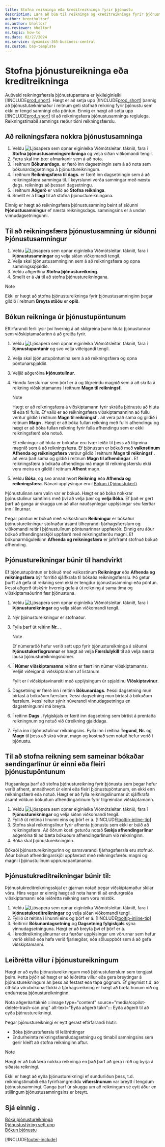 ```yaml
---
title: Stofna reikninga eða kreditreikninga fyrir þjónustu
description: Læra að búa til reikninga og kreditreikninga fyrir þjónustuna.
author: brentholtorf
ms.author: bholtorf
ms.reviewer: bholtorf
ms.topic: how-to
ms.date: 02/27/2024
ms.service: dynamics-365-business-central
ms.custom: bap-template
---
```

# <a name="create-service-invoices-or-credit-memos"></a>Stofna þjónustureikninga eða kreditreikninga

Auðveld reikningsfærsla þjónustupantana er lykileiginleiki [!INCLUDE[prod_short](includes/prod_short.md)]. Hægt er að setja upp [!INCLUDE[prod_short](includes/prod_short.md)] þannig að þjónustutæknimaður í reitnum geti stofnað reikning fyrir þjónustu sem ekki er tengd samningi eða pöntun. Einnig er hægt að setja upp [!INCLUDE[prod_short](includes/prod_short.md)] til að reikningsfæra þjónustusamninga reglulega. Reikningstímabil samnings ræður tíðni reikningsfærslu.

## <a name="to-invoice-several-service-contracts"></a>Að reikningsfæra nokkra þjónustusamninga

1. Veldu ![Ljósapera sem opnar eiginleika Viðmótsleitar.](media/ui-search/search_small.png "Segðu mér hvað þú vilt gera") táknið, fara í **Stofna þjónustusamningsreikninga** og velja síðan viðkomandi tengil.  
2. Færa skal inn þær afmarkanir sem á að nota.  
3. Í reitnum **Bókunardags.** er færð inn dagsetningin sem á að nota sem bókunardagsetningu á þjónustureikningum.  
4. Í reitnum **Reikningsfæra til dags.** er færð inn dagsetningin sem á að reikningsfæra samninga til. Í keyrslunni verða samningar með næstu dags. reiknings að þessari dagsetningu.  
5. Í reitnum **Aðgerð** er valið að **Stofna reikninga**.  
6. Smellt er á **Í lagi** til að stofna þjónustureikningana.  
  
Einnig er hægt að reikningsfæra þjónustusamning beint af síðunni **Þjónustusamningur** ef næsta reikningsdags. samningsins er á undan vinnudagsetningunni.

## <a name="to-invoice-a-service-contract-from-the-service-contract-page"></a>Til að reikningsfæra þjónustusamning úr síðunni Þjónustusamningur

1. Veldu ![Ljósapera sem opnar eiginleika Viðmótsleitar.](media/ui-search/search_small.png "Segðu mér hvað þú vilt gera") táknið, fara í **Þjónustusamningar** og velja síðan viðkomandi tengil.  
2. Velja skal þjónustusamninginn sem á að reikningsfæra og opna samningsspjaldið.  
3. Veldu aðgerðina **Stofna þjónustureikning**. 
4. Smellt er á **Já** til að stofna þjónustureikningana.  
  
  > [!NOTE]  
  > Ekki er hægt að stofna þjónustureikninga fyrir þjónustusamninginn þegar gildið í reitnum **Breyta stöðu** er **opið**.  

## <a name="to-post-an-invoice-from-a-service-order"></a>Bókun reikninga úr þjónustupöntunum

Eftirfarandi ferli lýsir því hvernig á að skilgreina þann hluta þjónustunnar sem viðskiptamaðurinn á að greiða fyrir.  

1. Veldu ![Ljósapera sem opnar eiginleika Viðmótsleitar.](media/ui-search/search_small.png "Segðu mér hvað þú vilt gera") táknið, fara í **Þjónustupantanir** og svo velja viðeigandi tengil.  
2. Velja skal þjónustupöntunina sem á að reikningsfæra og opna pöntunarspjaldið.  
3. Veljið aðgerðina **Þjónustulínur**.  
4. Finndu færslurnar sem þörf er á og tilgreindu magnið sem á að skrifa á reikning viðskiptamanns í reitnum **Magn til reikningsf.**   
  
   > [!NOTE]  
   > Hægt er að reikningsfæra á viðskiptamann fyrir skráða þjónustu að hluta til eða til fulls. Ef valið er að reikningsfæra viðskiptamanninn að fullu verður gildið í reitnum **Magn til reikningsf** . að vera það sama og gildið í reitnum **Magn** . Hægt er að bóka fullan reikning með fullri afhendingu og hægt er að bóka fullan reikning fyrir fulla afhendingu sem er ekki reikningsfærð eða notuð.  
   >  
   > Ef reikningur að hluta er bókaður eru tvær leiðir til þess að tilgreina magnið sem á að reikningsfæra. Ef þjónustan er bókuð með **valkostinum Afhenda og reikningsfæra** verður gildið í reitnum **Magn til reikningsf** . að vera það sama og gildið í reitnum **Magn til afhendingar** . Ef reikningsfæra á bókaða afhendingu má magn til reikningsfærslu ekki vera meira en gildið í reitnum **Afhent** magn.  
  
5. Veldu **Bóka**, og svo annað hvort **Reikning** eða **Afhenda og reikningsfæra**. Nánari upplýsingar eru í [Bókun í Þjónustukerfi](service-service-posting.md).  
  
 Þjónustulínan sem valin var er bókuð. Hægt er að bóka nokkrar þjónustulínur samtímis með því að velja þær og **velja Bóka**. Ef það er gert þarf að ganga úr skugga um að allar nauðsynlegar upplýsingar séu færðar inn í línurnar.  
  
 Þegar pöntun er bókuð með valkostinum **Reikningur** er bókaður þjónustureikningur stofnaður ásamt tilheyrandi fjárhagsfærslum og viðkomandi reitir í þjónustulínum pöntunarinnar uppfærðir. Einnig eru áður bókuð afhendingarskjöl uppfærð með reikningsfærðu magni. Ef bókunarmöguleikinn **Afhenda og reikningsfæra** er jafnframt stofnuð bókuð afhending.

## <a name="to-create-a-service-invoice-manually"></a>Þjónustureikningar búnir til handvirkt

Ef þjónustupöntun er bókuð með valkostinum **Reikningur** eða **Afhenda og reikningsfæra** býr forritið sjálfkrafa til bókaða reikningsfærslu. Þó getur þurft að gefa út reikning sem ekki er tengdur þjónustusamningi eða pöntun. Þessi aðgerð útskýrir hvernig gefa á út reikning á sama tíma og viðskiptamaðurinn fær þjónustuna.  

1. Veldu ![Ljósapera sem opnar eiginleika Viðmótsleitar.](media/ui-search/search_small.png "Segðu mér hvað þú vilt gera") táknið, fara í **Þjónustureikningar** og velja síðan viðkomandi tengil.  
2. Nýr þjónustureikningur er stofnaður.  
3. Fylla þarf út reitinn **Nr.**. .  
  
    > [!NOTE]  
    >  Ef númeraröð hefur verið sett upp fyrir þjónustureikninga á síðunni **Þjónustukerfisgrunnur** er hægt að velja **Færslulykill** til að velja næsta lausa þjónustureikningsnúmer.  
  
4. Í **Númer viðskiptamanns** reitinn er fært inn númer viðskiptamanns. Veljið viðeigandi viðskiptamann af listanum.  
  
    Fyllt er í viðskiptavinareiti með upplýsingum úr spjaldinu **Viðskiptavinur**.  
  
5. Dagsetning er færð inn í reitinn **Bókunardags.** Þessi dagsetning mun birtast á bókuðum færslum. Þessi dagsetning mun birtast á bókuðum færslum. Þessi reitur sýnir núverandi vinnudagsetningu en dagsetningunni má breyta.  
6. Í reitinn **Dags** . fylgiskjals er færð inn dagsetning sem birtist á prentaða reikningnum og notuð við útreikning gjalddaga.  
7. Fylla inn í þjónustulínur reikningsins. Fylla inn í reitina **Tegund**, **Nr.** og **Magn** til þess að skrá vörur, magn og kostnað sem notað hefur verið í þjónustu.

## <a name="to-create-an-invoice-that-combines-posted-shipment-lines-from-one-or-more-service-orders"></a>Til að stofna reikning sem sameinar bókaðar sendingarlínur úr einni eða fleiri þjónustupöntunum

Hugsanlega þarf að stofna þjónustureikning fyrir þjónustu sem þegar hefur verið afhent, annaðhvort úr einni eða fleiri þjónustupöntunum, en ekki enn reikningsfærð eða notuð. Hægt er að fylla reikningslínurnar út sjálfkrafa ásamt völdum bókuðum afhendingarlínum fyrir tilgreindan viðskiptamann.  

1. Veldu ![Ljósapera sem opnar eiginleika Viðmótsleitar.](media/ui-search/search_small.png "Segðu mér hvað þú vilt gera") táknið, fara í **Þjónustureikningar** og velja síðan viðkomandi tengil.  
2. Fyllið út reitina í línunni eins og þörf er á. [!INCLUDE[tooltip-inline-tip](includes/tooltip-inline-tip_md.md)] 
3. Stofna skal reikningslínur fyrir afhenta þjónustu sem ekki er búið að reikningsfæra. Að öðrum kosti geturðu notað **Sækja afhendingarlínur** aðgerðina til að bæta bókuðum afhendingarlínum við reikninginn.  
4. Bóka skal þjónustureikninginn.  
  
 Bókaði þjónustureikningurinn og samsvarandi fjárhagsfærsla eru stofnuð. Áður bókuð afhendingarskjöl uppfærast með reikningsfærðu magni og magni í þjónustulínum upprunapantananna.  

## <a name="to-create-a-service-credit-memo"></a>Þjónustukreditreikningar búnir til:

Þjónustukreditreikningsskjal er gjarnan notað þegar viðskiptamaður skilar vöru. Hins vegar er einnig hægt að nota hann til að endurgreiða viðskiptamanni eða leiðrétta reikning sem voru mistök.  

1. Veldu ![Ljósapera sem opnar eiginleika Viðmótsleitar.](media/ui-search/search_small.png "Segðu mér hvað þú vilt gera") táknið, fara í **Þjónustukreditreikningar** og velja síðan viðkomandi tengil.  
2. Fyllið út reitina í línunni eins og þörf er á. [!INCLUDE[tooltip-inline-tip](includes/tooltip-inline-tip_md.md)]
3. Reitirnir **Bókunardagsetning** og **Dagsetning fylgiskjals** sýna vinnudagsetninguna. Hægt er að breyta því ef þörf er á.    
4. Í kreditreikningslínurnar eru færðar upplýsingar um vörurnar sem hefur verið skilað eða hafa verið fjarlægðar, eða söluuppbót sem á að gefa viðskiptamanni.  

## <a name="correct-errors-in-service-invoices"></a>Leiðrétta villur í þjónustureikningum

Hægt er að eyða þjónustureikningum með þjónustufærslum sem tengjast þeim. Þetta þýðir að hægt er að leiðrétta villur eða gera breytingar á þjónustureikningum án þess að festast eða tapa gögnum. Ef gleymist t.d. að úthluta vörubókunarflokki á fjárhagsreikning er hægt að bæta honum við og endurræsa þjónustureikninginn.

Nota aðgerðartáknið :::image type="content" source="media/copilot-delete-trash-can.png" alt-text="Eyða aðgerð tákn"::: Eyða aðgerð til að eyða þjónustureikningi. 

Þegar þjónustureikningi er eytt gerast eftirfarandi hlutir:

* Bóka þjónustufærslu til leiðréttingar
* Endurheimta reikningsfærsludagsetningu og tímabil samningsins sem gerir kleift að stofna reikninginn aftur.

> [!NOTE]
> Hægt er að bakfæra nokkra reikninga en það þarf að gera í röð og byrja á síðasta reikningi.
>
> Ekki er hægt að eyða þjónustureikningi ef sundurliðun þess, t.d. reikningstímabili eða fyrirframgreiddu **vífærslnunum** var breytt í tengdum þjónustusamningi. Ganga þarf úr skugga um að reikningum sé eytt áður en stillingum þjónustusamningsins er breytt.

## <a name="see-also"></a>Sjá einnig .

[Bóka þjónustureikninga](service-how-to-post-service-orders.md)  
[Þjónustustýring sett upp](service-setup-service.md)  
[Bókun þjónustu](service-service-posting.md)  


[!INCLUDE[footer-include](includes/footer-banner.md)]
